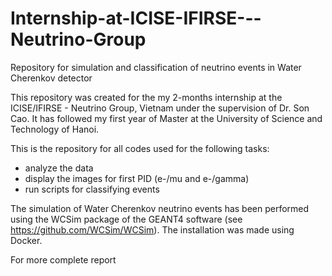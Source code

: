 # Internship-at-ICISE-IFIRSE---Neutrino-Group
Repository for simulation and classification of neutrino events in Water Cherenkov detector

This repository was created for the my 2-months internship at the ICISE/IFIRSE - Neutrino Group, Vietnam under the supervision of Dr. Son Cao. It has followed my first year of Master at the University of Science and Technology of Hanoi.

This is the repository for all codes used for the following tasks:
  - analyze the data
  - display the images for first PID (e-/mu and e-/gamma)
  -  run scripts for classifying events

The simulation of Water Cherenkov neutrino events has been performed using the WCSim package of the GEANT4 software (see https://github.com/WCSim/WCSim). The installation was made using Docker.

For more complete report
